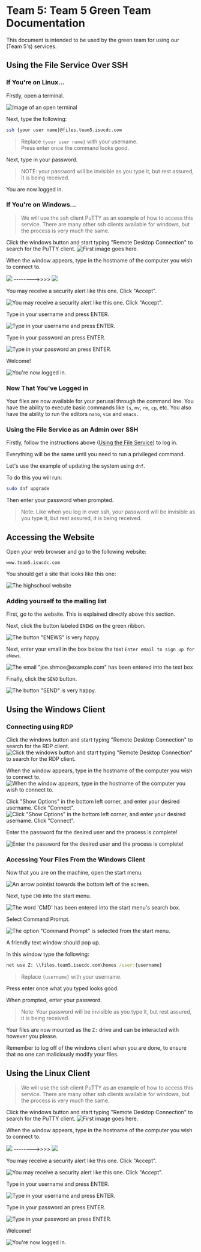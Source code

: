# Team 5: Team 5 Green Team Documentation

This document is intended to be used by the green team for using our (Team 5's) services.

## Using the File Service Over SSH

### If You're on Linux...

Firstly, open a terminal.

![Image of an open terminal](img/TERM.png)

Next, type the following:

```sh
ssh {your user name}@files.team5.isucdc.com
```

> Replace `{your user name}` with your username.  
> Press enter once the command looks good.

Next, type in your password.

> NOTE: your password will be invisible as you type it, but rest assured, it is being received.

You are now logged in.

### If You're on Windows...

> We will use the ssh client PuTTY as an example of how to access this service.
> There are many other ssh clients available for windows, but the process is very much the same.

Click the windows button and start typing "Remote Desktop Connection" to search for the PuTTY client.
![First image goes here.](img/putty_doc_1.png)

When the window appears, type in the hostname of the computer you wish to connect to.

![](img/putty_doc_2.png) -------->>>> ![](img/putty_doc_2.5.png)

You may receive a security alert like this one. Click "Accept".

![You may receive a security alert like this one. Click "Accept".](img/putty_doc_3.png)

Type in your username and press ENTER.

![Type in your username and press ENTER.](img/putty_doc_4.png)

Type in your password an press ENTER.

![Type in your password an press ENTER.](img/putty_doc_5.png)

Welcome!

![You're now logged in.](img/putty_doc_6.png)

### Now That You've Logged in

Your files are now available for your perusal through the command line.
You have the ability to execute basic commands like `ls`, `mv`, `rm`, `cp`, etc.
You also have the ability to run the editors `nano`, `vim` and `emacs`.

### Using the File Service as an Admin over SSH

Firstly, follow the instructions above ([Using the File Service](#using-the-file-service)) to log in.

Everything will be the same until you need to run a privileged command.

Let's use the example of updating the system using `dnf`.

To do this you will run:

```sh
sudo dnf upgrade
```
Then enter your password when prompted.

> Note: Like when you log in over ssh, your password will be invisible as you type it, but rest assured, it is being received.

## Accessing the Website

Open your web browser and go to the following website:

```
www.team5.isucdc.com
```

You should get a site that looks like this one:

![The highschool website](img/COUNTRY_ROOOOOADS_TODD_ME_HOME.png)

### Adding yourself to the mailing list

First, go to the website. This is explained directly above this section.

Next, click the button labeled `ENEWS` on the green ribbon.

![The button "ENEWS" is very happy.](img/FLYY_ME_TO_EEE_NEWS_LET_ME_PLAY_AMONG_DOT_TARS.png)

Next, enter your email in the box below the text `Enter email to sign up for eNews`.

![The email "joe.shmoe@example.com" has been entered into the text box](img/HI_IM_JOE_SHMOE!!.png)

Finally, click the `SEND` button.

![The button "SEND" is very happy.](img/JOE_GETS_PWNED.png)

## Using the Windows Client

### Connecting using RDP

Click the windows button and start typing "Remote Desktop Connection" to search for the RDP client.
![Click the windows button and start typing "Remote Desktop Connection" to search for the RDP client.](img/rdp_doc_1.png)

When the window appears, type in the hostname of the computer you wish to connect to.
![When the window appears, type in the hostname of the computer you wish to connect to.](img/rdp_doc_2.png)

Click "Show Options" in the bottom left corner, and enter your desired username. Click "Connect".
![Click "Show Options" in the bottom left corner, and enter your desired username. Click "Connect".](img/rdp_doc_3.png)

Enter the password for the desired user and the process is complete!

![Enter the password for the desired user and the process is complete!](img/rdp_doc_4.png)

### Accessing Your Files From the Windows Client

Now that you are on the machine, open the start menu.

![An arrow pointist towards the bottom left of the screen.](img/STARTING_ARROW.png)

Next, type `CMD` into the start menu.

![The word 'CMD' has been entered into the start menu's search box.](img/PRESS_COMMAND.png)

Select Command Prompt.

![The option "Command Prompt" is selected from the start menu.](img/SELECT_COMMAND.png)


A friendly text window should pop up.

In this window type the following:

```bat
net use Z: \\files.team5.isucdc.com\homes /user:{username}
```

> Replace `{username}` with your username.

Press enter once what you typed looks good.

When prompted, enter your password.

> Note: Your password will be invisible as you type it, but rest assured, it is being received.

Your files are now mounted as the `Z:` drive and can be interacted with however you please.

Remember to log off of the windows client when you are done, to ensure that no one can maliciously modify your files.

## Using the Linux Client

> We will use the ssh client PuTTY as an example of how to access this service.
> There are many other ssh clients available for windows, but the process is very much the same.

Click the windows button and start typing "Remote Desktop Connection" to search for the PuTTY client.
![First image goes here.](img/putty_doc_1.png)

When the window appears, type in the hostname of the computer you wish to connect to.

![](img/putty_doc_2.png) -------->>>> ![](img/putty_doc_2.5.png)

You may receive a security alert like this one. Click "Accept".

![You may receive a security alert like this one. Click "Accept".](img/putty_doc_3.png)

Type in your username and press ENTER.

![Type in your username and press ENTER.](img/putty_doc_4.png)

Type in your password an press ENTER.

![Type in your password an press ENTER.](img/putty_doc_5.png)

Welcome!

![You're now logged in.](img/putty_doc_6.png)